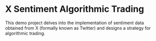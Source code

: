 # X Sentiment Algorithmic Trading
This demo project delves into the implementation of sentiment data obtained from X (formally known as Twitter) and designs a strategy for algorithmic trading. 
